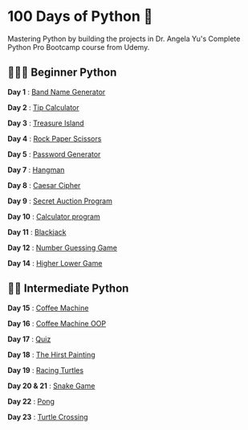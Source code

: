 # 100 Days of Python 🐍
Mastering Python by building the projects in Dr. Angela Yu's Complete Python Pro Bootcamp course from Udemy.

## 👩🏽‍💻 Beginner Python
**Day 1** : [Band Name Generator](https://github.com/May-95/python-projects/tree/main/Beginner/Day%2001%20—%20Band%20Name%20Generator)

**Day 2** : [Tip Calculator](https://github.com/May-95/python-projects/tree/main/Beginner/Day%2002%20—%20%20Tip%20Calculator)

**Day 3** : [Treasure Island](https://github.com/May-95/python-projects/tree/main/Beginner/Day%2003%20—%20%20Treasure%20Island)

**Day 4** : [Rock Paper Scissors](https://github.com/May-95/python-projects/tree/main/Beginner/Day%2004%20—%20%20Rock%20Paper%20Scissors)

**Day 5** : [Password Generator](https://github.com/May-95/python-projects/tree/main/Beginner/Day%2005%20—%20Password%20Generator)

**Day 7** : [Hangman](https://github.com/May-95/python-projects/tree/main/Beginner/Day%2007%20—%20Hangman)

**Day 8** : [Caesar Cipher](https://github.com/May-95/python-projects/tree/main/Beginner/Day%2008%20—%20%20Caesar%20Cipher)

**Day 9** : [Secret Auction Program](https://github.com/May-95/python-projects/tree/main/Beginner/Day%2009%20—%20Secret%20Auction%20Program)

**Day 10** : [Calculator program](https://github.com/May-95/python-projects/tree/main/Beginner/Day%2010%20—%20%20Calculator%20program)

**Day 11** : [Blackjack](https://github.com/May-95/python-projects/tree/main/Beginner/Day%2011%20—%20%20Blackjack)

**Day 12** : [Number Guessing Game](https://github.com/May-95/python-projects/tree/main/Beginner/Day%2012%20—%20%20Number%20Guessing%20Game)

**Day 14** : [Higher Lower Game](https://github.com/May-95/python-projects/tree/main/Beginner/Day%2014%20—%20%20Higher%20Lower%20Game)

## 🏋🏽 Intermediate Python
**Day 15** : [Coffee Machine](https://github.com/May-95/python-projects/tree/main/Intermediate/Day%2015%20—%20%20Coffee%20Machine)

**Day 16** : [Coffee Machine OOP](https://github.com/May-95/python-projects/tree/main/Intermediate/Day%2016%20—%20%20Coffee%20Machine%20OOP)

**Day 17** : [Quiz](https://github.com/May-95/python-projects/tree/main/Intermediate/Day%2017%20—%20%20Quiz%20)

**Day 18** : [The Hirst Painting](https://github.com/May-95/python-projects/tree/main/Intermediate/Day%2018%20—%20%20The%20Hirst%20Painting%20Project)

**Day 19** : [Racing Turtles](https://github.com/May-95/python-projects/tree/main/Intermediate/Day%2019%20—%20%20Racing%20Turtles)

**Day 20 & 21** : [Snake Game](https://github.com/May-95/python-projects/tree/main/Intermediate/Day%2020%20%26%2021%20—%20Snake%20Game)

**Day 22** : [Pong](https://github.com/May-95/python-projects/tree/main/Intermediate/Day%2022%20—%20Pong)

**Day 23** : [Turtle Crossing](https://github.com/May-95/python-projects/tree/main/Intermediate/Day%2023%20—%20Turtle%20Crossing)

